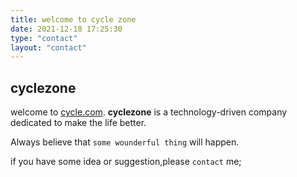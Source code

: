 ```yaml
---
title: welcome to cycle zone
date: 2021-12-18 17:25:30
type: "contact"
layout: "contact"
---
```


## cyclezone

  welcome to [cycle.com](https://cyclezone.github.io/).
  **cyclezone**  is a technology-driven company dedicated to make the life better.

  Always believe that `some wounderful thing` will happen.

  if you have some idea or suggestion,please `contact` me;